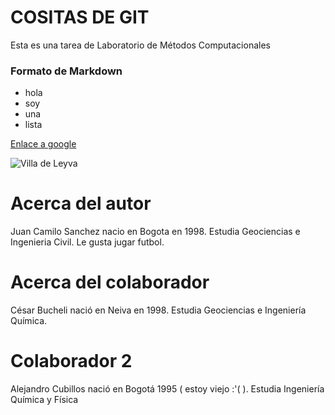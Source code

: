 # COSITAS DE GIT
Esta es una tarea de Laboratorio de Métodos Computacionales

### Formato de Markdown 

* hola
* soy
* una
* lista

[Enlace a google](https://www.google.com)

![Villa de Leyva](https://www.aviatur.com/source/contenidos/villa-de-leyva-plaza.jpg)

# Acerca del autor 

Juan Camilo Sanchez nacio en Bogota en 1998. Estudia Geociencias e Ingenieria Civil. Le gusta jugar futbol. 

# Acerca del colaborador
César Bucheli nació en Neiva en 1998. Estudia Geociencias e Ingeniería Química. 

# Colaborador 2
Alejandro Cubillos nació en Bogotá 1995 ( estoy viejo :'(  ). Estudia Ingeniería Química y Física
